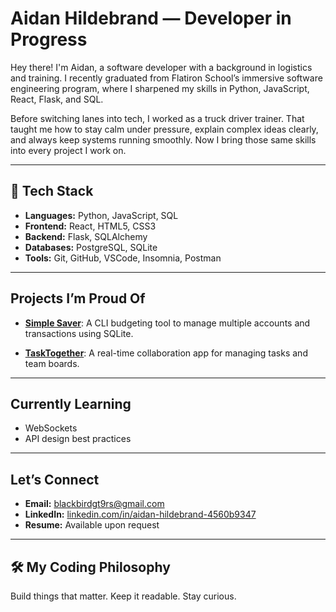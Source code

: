 # Aidan Hildebrand — Developer in Progress

Hey there! I'm Aidan, a software developer with a background in logistics and training. I recently graduated from Flatiron School’s immersive software engineering program, where I sharpened my skills in Python, JavaScript, React, Flask, and SQL.

Before switching lanes into tech, I worked as a truck driver trainer. That taught me how to stay calm under pressure, explain complex ideas clearly, and always keep systems running smoothly. Now I bring those same skills into every project I work on.

---

## 🔧 Tech Stack
- **Languages:** Python, JavaScript, SQL
- **Frontend:** React, HTML5, CSS3
- **Backend:** Flask, SQLAlchemy
- **Databases:** PostgreSQL, SQLite
- **Tools:** Git, GitHub, VSCode, Insomnia, Postman

---

## Projects I’m Proud Of
- [**Simple Saver**](https://github.com/Ahildebr/phase-3-final-project): A CLI budgeting tool to manage multiple accounts and transactions using SQLite.

- [**TaskTogether**](https://github.com/Ahildebr/TaskTogether): A real-time collaboration app for managing tasks and team boards.

---

## Currently Learning  
- WebSockets  
- API design best practices  


---

## Let’s Connect
- **Email:** blackbirdgt9rs@gmail.com  
- **LinkedIn:** [linkedin.com/in/aidan-hildebrand-4560b9347](https://www.linkedin.com/in/aidan-hildebrand-4560b9347)  
- **Resume:** Available upon request

---

## 🛠 My Coding Philosophy
Build things that matter. Keep it readable. Stay curious.
